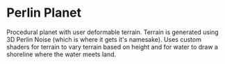 # Perlin Planet
Procedural planet with user deformable terrain. Terrain is generated using 3D Perlin Noise (which is where it gets it's namesake). Uses custom shaders for terrain to vary terrain based on height and for water to draw a shoreline where the water meets land.
